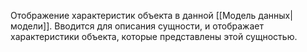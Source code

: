 Отображение характеристик объекта в данной [[Модель данных|модели]]. Вводится для описания сущности, и отображает характеристики объекта, которые представлены этой сущностью.

